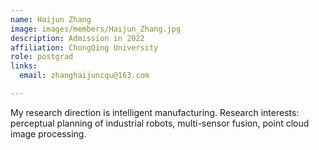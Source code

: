 ```yaml
---
name: Haijun Zhang
image: images/members/Haijun_Zhang.jpg
description: Admission in 2022
affiliation: ChongQing University 
role: postgrad
links:
  email: zhanghaijuncqu@163.com

---
```


My research direction is intelligent manufacturing. Research interests: perceptual planning of industrial robots, multi-sensor fusion, point cloud image processing.
